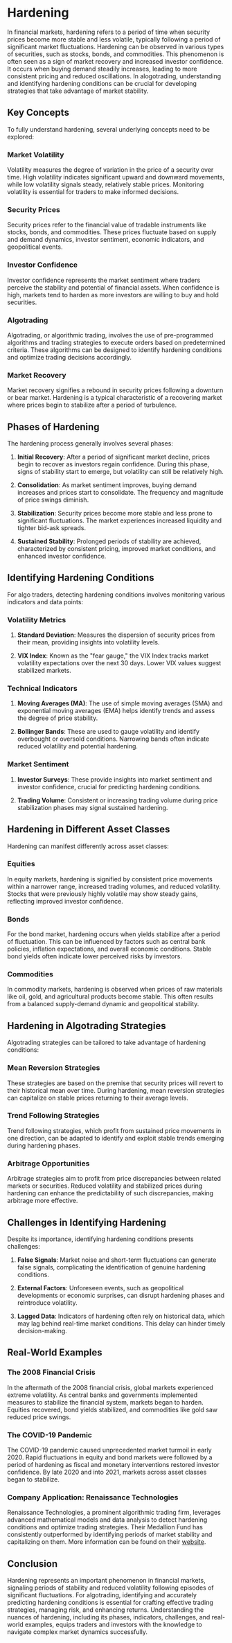 # Hardening

In financial markets, hardening refers to a period of time when security prices become more stable and less volatile, typically following a period of significant market fluctuations. Hardening can be observed in various types of securities, such as stocks, bonds, and commodities. This phenomenon is often seen as a sign of market recovery and increased investor confidence. It occurs when buying demand steadily increases, leading to more consistent pricing and reduced oscillations. In alogotrading, understanding and identifying hardening conditions can be crucial for developing strategies that take advantage of market stability.

## Key Concepts

To fully understand hardening, several underlying concepts need to be explored:

### Market Volatility

Volatility measures the degree of variation in the price of a security over time. High volatility indicates significant upward and downward movements, while low volatility signals steady, relatively stable prices. Monitoring volatility is essential for traders to make informed decisions.

### Security Prices

Security prices refer to the financial value of tradable instruments like stocks, bonds, and commodities. These prices fluctuate based on supply and demand dynamics, investor sentiment, economic indicators, and geopolitical events.

### Investor Confidence

Investor confidence represents the market sentiment where traders perceive the stability and potential of financial assets. When confidence is high, markets tend to harden as more investors are willing to buy and hold securities.

### Algotrading

Algotrading, or algorithmic trading, involves the use of pre-programmed algorithms and trading strategies to execute orders based on predetermined criteria. These algorithms can be designed to identify hardening conditions and optimize trading decisions accordingly.

### Market Recovery

Market recovery signifies a rebound in security prices following a downturn or bear market. Hardening is a typical characteristic of a recovering market where prices begin to stabilize after a period of turbulence.

## Phases of Hardening

The hardening process generally involves several phases:

1. **Initial Recovery**: After a period of significant market decline, prices begin to recover as investors regain confidence. During this phase, signs of stability start to emerge, but volatility can still be relatively high.

2. **Consolidation**: As market sentiment improves, buying demand increases and prices start to consolidate. The frequency and magnitude of price swings diminish.

3. **Stabilization**: Security prices become more stable and less prone to significant fluctuations. The market experiences increased liquidity and tighter bid-ask spreads.

4. **Sustained Stability**: Prolonged periods of stability are achieved, characterized by consistent pricing, improved market conditions, and enhanced investor confidence.

## Identifying Hardening Conditions

For algo traders, detecting hardening conditions involves monitoring various indicators and data points:

### Volatility Metrics

1. **Standard Deviation**: Measures the dispersion of security prices from their mean, providing insights into volatility levels.

2. **VIX Index**: Known as the "fear gauge," the VIX Index tracks market volatility expectations over the next 30 days. Lower VIX values suggest stabilized markets.

### Technical Indicators

1. **Moving Averages (MA)**: The use of simple moving averages (SMA) and exponential moving averages (EMA) helps identify trends and assess the degree of price stability.

2. **Bollinger Bands**: These are used to gauge volatility and identify overbought or oversold conditions. Narrowing bands often indicate reduced volatility and potential hardening.

### Market Sentiment

1. **Investor Surveys**: These provide insights into market sentiment and investor confidence, crucial for predicting hardening conditions.

2. **Trading Volume**: Consistent or increasing trading volume during price stabilization phases may signal sustained hardening.

## Hardening in Different Asset Classes

Hardening can manifest differently across asset classes:

### Equities

In equity markets, hardening is signified by consistent price movements within a narrower range, increased trading volumes, and reduced volatility. Stocks that were previously highly volatile may show steady gains, reflecting improved investor confidence.

### Bonds

For the bond market, hardening occurs when yields stabilize after a period of fluctuation. This can be influenced by factors such as central bank policies, inflation expectations, and overall economic conditions. Stable bond yields often indicate lower perceived risks by investors.

### Commodities

In commodity markets, hardening is observed when prices of raw materials like oil, gold, and agricultural products become stable. This often results from a balanced supply-demand dynamic and geopolitical stability.

## Hardening in Algotrading Strategies

Algotrading strategies can be tailored to take advantage of hardening conditions:

### Mean Reversion Strategies

These strategies are based on the premise that security prices will revert to their historical mean over time. During hardening, mean reversion strategies can capitalize on stable prices returning to their average levels.

### Trend Following Strategies

Trend following strategies, which profit from sustained price movements in one direction, can be adapted to identify and exploit stable trends emerging during hardening phases.

### Arbitrage Opportunities

Arbitrage strategies aim to profit from price discrepancies between related markets or securities. Reduced volatility and stabilized prices during hardening can enhance the predictability of such discrepancies, making arbitrage more effective.

## Challenges in Identifying Hardening

Despite its importance, identifying hardening conditions presents challenges:

1. **False Signals**: Market noise and short-term fluctuations can generate false signals, complicating the identification of genuine hardening conditions.

2. **External Factors**: Unforeseen events, such as geopolitical developments or economic surprises, can disrupt hardening phases and reintroduce volatility.

3. **Lagged Data**: Indicators of hardening often rely on historical data, which may lag behind real-time market conditions. This delay can hinder timely decision-making.

## Real-World Examples

### The 2008 Financial Crisis

In the aftermath of the 2008 financial crisis, global markets experienced extreme volatility. As central banks and governments implemented measures to stabilize the financial system, markets began to harden. Equities recovered, bond yields stabilized, and commodities like gold saw reduced price swings.

### The COVID-19 Pandemic

The COVID-19 pandemic caused unprecedented market turmoil in early 2020. Rapid fluctuations in equity and bond markets were followed by a period of hardening as fiscal and monetary interventions restored investor confidence. By late 2020 and into 2021, markets across asset classes began to stabilize.

### Company Application: Renaissance Technologies

Renaissance Technologies, a prominent algorithmic trading firm, leverages advanced mathematical models and data analysis to detect hardening conditions and optimize trading strategies. Their Medallion Fund has consistently outperformed by identifying periods of market stability and capitalizing on them. More information can be found on their [website](https://www.rentec.com/).

## Conclusion

Hardening represents an important phenomenon in financial markets, signaling periods of stability and reduced volatility following episodes of significant fluctuations. For algotrading, identifying and accurately predicting hardening conditions is essential for crafting effective trading strategies, managing risk, and enhancing returns. Understanding the nuances of hardening, including its phases, indicators, challenges, and real-world examples, equips traders and investors with the knowledge to navigate complex market dynamics successfully.